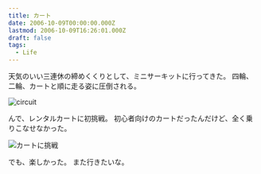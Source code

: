 ```yaml
---
title: カート
date: 2006-10-09T00:00:00.000Z
lastmod: 2006-10-09T16:26:01.000Z
draft: false
tags:
  - Life
---
```


天気のいい三連休の締めくくりとして、ミニサーキットに行ってきた。 四輪、二輪、カートと順に走る姿に圧倒される。

![circuit](@/assets/flickr/264864556.jpg "circuit")

んで、レンタルカートに初挑戦。 初心者向けのカートだったんだけど、全く乗りこなせなかった。

![カートに挑戦](@/assets/flickr/264864672.jpg "カートに挑戦")

でも、楽しかった。 また行きたいな。
